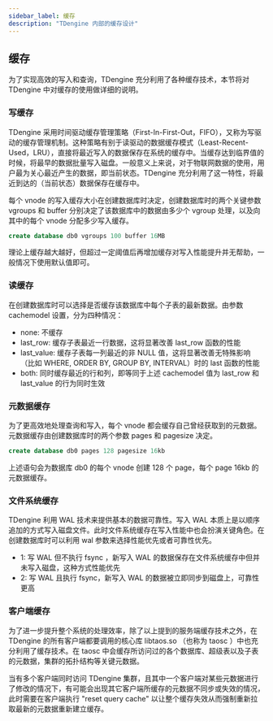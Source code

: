 ```yaml
---
sidebar_label: 缓存
description: "TDengine 内部的缓存设计"
---
```



## 缓存


为了实现高效的写入和查询，TDengine 充分利用了各种缓存技术，本节将对 TDengine 中对缓存的使用做详细的说明。

### 写缓存

TDengine 采用时间驱动缓存管理策略（First-In-First-Out，FIFO），又称为写驱动的缓存管理机制。这种策略有别于读驱动的数据缓存模式（Least-Recent-Used，LRU），直接将最近写入的数据保存在系统的缓存中。当缓存达到临界值的时候，将最早的数据批量写入磁盘。一般意义上来说，对于物联网数据的使用，用户最为关心最近产生的数据，即当前状态。TDengine 充分利用了这一特性，将最近到达的（当前状态）数据保存在缓存中。

每个 vnode 的写入缓存大小在创建数据库时决定，创建数据库时的两个关键参数 vgroups 和 buffer 分别决定了该数据库中的数据由多少个 vgroup 处理，以及向其中的每个 vnode 分配多少写入缓存。

```sql
create database db0 vgroups 100 buffer 16MB
```

理论上缓存越大越好，但超过一定阈值后再增加缓存对写入性能提升并无帮助，一般情况下使用默认值即可。

### 读缓存

在创建数据库时可以选择是否缓存该数据库中每个子表的最新数据。由参数 cachemodel 设置，分为四种情况：
- none: 不缓存
- last_row: 缓存子表最近一行数据，这将显著改善 last_row 函数的性能
- last_value: 缓存子表每一列最近的非 NULL 值，这将显著改善无特殊影响（比如 WHERE, ORDER BY, GROUP BY, INTERVAL）时的 last 函数的性能
- both: 同时缓存最近的行和列，即等同于上述 cachemodel 值为 last_row 和 last_value 的行为同时生效

### 元数据缓存

为了更高效地处理查询和写入，每个 vnode 都会缓存自己曾经获取到的元数据。元数据缓存由创建数据库时的两个参数 pages 和 pagesize 决定。

```sql
create database db0 pages 128 pagesize 16kb
```

上述语句会为数据库 db0 的每个 vnode 创建 128 个 page，每个 page 16kb 的元数据缓存。

### 文件系统缓存

TDengine 利用 WAL 技术来提供基本的数据可靠性。写入 WAL 本质上是以顺序追加的方式写入磁盘文件。此时文件系统缓存在写入性能中也会扮演关键角色。在创建数据库时可以利用 wal 参数来选择性能优先或者可靠性优先。
- 1: 写 WAL 但不执行 fsync ，新写入 WAL 的数据保存在文件系统缓存中但并未写入磁盘，这种方式性能优先
- 2: 写 WAL 且执行 fsync，新写入 WAL 的数据被立即同步到磁盘上，可靠性更高

### 客户端缓存

为了进一步提升整个系统的处理效率，除了以上提到的服务端缓存技术之外，在 TDengine 的所有客户端都要调用的核心库 libtaos.so （也称为 taosc ）中也充分利用了缓存技术。在 taosc 中会缓存所访问过的各个数据库、超级表以及子表的元数据，集群的拓扑结构等关键元数据。

当有多个客户端同时访问 TDengine 集群，且其中一个客户端对某些元数据进行了修改的情况下，有可能会出现其它客户端所缓存的元数据不同步或失效的情况，此时需要在客户端执行 "reset query cache" 以让整个缓存失效从而强制重新拉取最新的元数据重新建立缓存。

